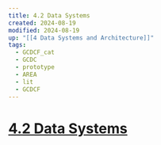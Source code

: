 ```yaml
---
title: 4.2 Data Systems
created: 2024-08-19
modified: 2024-08-19
up: "[[4 Data Systems and Architecture]]"
tags:
  - GCDCF_cat
  - GCDC
  - prototype
  - AREA
  - lit
  - GCDCF
---
```

# [4.2 Data Systems](4.2%20Data%20Systems.md)

